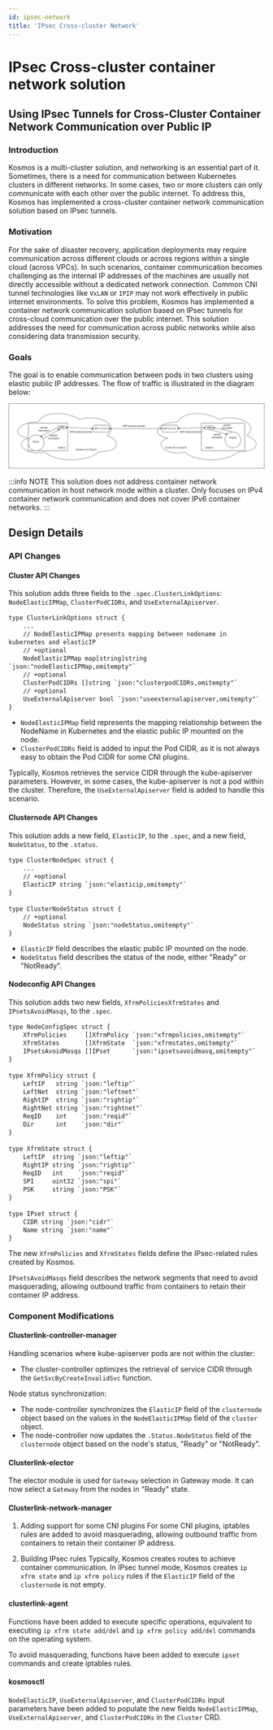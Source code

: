 ```yaml
---
id: ipsec-network
title: 'IPsec Cross-cluster Network'
---
```


# IPsec Cross-cluster container network solution

## Using IPsec Tunnels for Cross-Cluster Container Network Communication over Public IP

### Introduction
Kosmos is a multi-cluster solution, and networking is an essential part of it. 
Sometimes, there is a need for communication between Kubernetes clusters in different networks. 
In some cases, two or more clusters can only communicate with each other over the public internet. 
To address this, Kosmos has implemented a cross-cluster container network communication solution based on IPsec tunnels.

### Motivation
For the sake of disaster recovery, application deployments may require communication across different clouds or across regions within a single cloud (across VPCs). 
In such scenarios, container communication becomes challenging as the internal IP addresses of the machines are usually not directly accessible without a dedicated network connection. 
Common CNI tunnel technologies like `VxLAN` or `IPIP` may not work effectively in public internet environments. 
To solve this problem, Kosmos has implemented a container network communication solution based on IPsec tunnels for cross-cloud communication over the public internet. 
This solution addresses the need for communication across public networks while also considering data transmission security.

### Goals
The goal is to enable communication between pods in two clusters using elastic public IP addresses. The flow of traffic is illustrated in the diagram below:

![IPsec_Tunnel](img/IPsec_Tunnel.jpeg)

:::info NOTE
This solution does not address container network communication in host network mode within a cluster.
Only focuses on IPv4 container network communication and does not cover IPv6 container networks.
:::

## Design Details

### API Changes

#### Cluster API Changes
This solution adds three fields to the `.spec.ClusterLinkOptions`: `NodeElasticIPMap`, `ClusterPodCIDRs`, and `UseExternalApiserver`.
````shell script
type ClusterLinkOptions struct {
    ...
    // NodeElasticIPMap presents mapping between nodename in kubernetes and elasticIP
    // +optional
    NodeElasticIPMap map[string]string `json:"nodeElasticIPMap,omitempty"`
    // +optional
    ClusterPodCIDRs []string `json:"clusterpodCIDRs,omitempty"`
    // +optional
    UseExternalApiserver bool `json:"useexternalapiserver,omitempty"`
}
````
- `NodeElasticIPMap` field represents the mapping relationship between the NodeName in Kubernetes and the elastic public IP mounted on the node.
- `ClusterPodCIDRs` field is added to input the Pod CIDR, as it is not always easy to obtain the Pod CIDR for some CNI plugins.

Typically, Kosmos retrieves the service CIDR through the kube-apiserver parameters. However, in some cases, the kube-apiserver is not a pod within the cluster. Therefore, the `UseExternalApiserver` field is added to handle this scenario.

#### Clusternode API Changes
This solution adds a new field, `ElasticIP`, to the `.spec`, and a new field, `NodeStatus`, to the `.status`.
````shell script
type ClusterNodeSpec struct {
    ...
    // +optional
    ElasticIP string `json:"elasticip,omitempty"`
}

type ClusterNodeStatus struct {
    // +optional
    NodeStatus string `json:"nodeStatus,omitempty"`
}
````
- `ElasticIP` field describes the elastic public IP mounted on the node.
- `NodeStatus` field describes the status of the node, either "Ready" or "NotReady".

#### Nodeconfig API Changes
This solution adds two new fields, `XfrmPoliciesXfrmStates` and `IPsetsAvoidMasqs`, to the `.spec`.
````shell script
type NodeConfigSpec struct {
    XfrmPolicies     []XfrmPolicy `json:"xfrmpolicies,omitempty"`
    XfrmStates       []XfrmState  `json:"xfrmstates,omitempty"`
    IPsetsAvoidMasqs []IPset      `json:"ipsetsavoidmasq,omitempty"`
}

type XfrmPolicy struct {
    LeftIP   string `json:"leftip"`
    LeftNet  string `json:"leftnet"`
    RightIP  string `json:"rightip"`
    RightNet string `json:"rightnet"`
    ReqID    int    `json:"reqid"`
    Dir      int    `json:"dir"`
}

type XfrmState struct {
    LeftIP  string `json:"leftip"`
    RightIP string `json:"rightip"`
    ReqID   int    `json:"reqid"`
    SPI     uint32 `json:"spi"`
    PSK     string `json:"PSK"`
}

type IPset struct {
    CIDR string `json:"cidr"`
    Name string `json:"name"`
}
````

The new `XfrmPolicies` and `XfrmStates` fields define the IPsec-related rules created by Kosmos.

`IPsetsAvoidMasqs` field describes the network segments that need to avoid masquerading, allowing outbound traffic from containers to retain their container IP address.

### Component Modifications

#### Clusterlink-controller-manager
Handling scenarios where kube-apiserver pods are not within the cluster:
- The cluster-controller optimizes the retrieval of service CIDR through the `GetSvcByCreateInvalidSvc` function.

Node status synchronization:
- The node-controller synchronizes the `ElasticIP` field of the `clusternode` object based on the values in the `NodeElasticIPMap` field of the `cluster` object.
- The node-controller now updates the `.Status.NodeStatus` field of the `clusternode` object based on the node's status, "Ready" or "NotReady".

#### Clusterlink-elector
The elector module is used for `Gateway` selection in Gateway mode. It can now select a `Gateway` from the nodes in "Ready" state.

#### Clusterlink-network-manager
1. Adding support for some CNI plugins
For some CNI plugins, iptables rules are added to avoid masquerading, allowing outbound traffic from containers to retain their container IP address.

2. Building IPsec rules
Typically, Kosmos creates routes to achieve container communication. In IPsec tunnel mode, Kosmos creates `ip xfrm state` and `ip xfrm policy` rules if the `ElasticIP` field of the `clusternode` is not empty.

#### clusterlink-agent
Functions have been added to execute specific operations, equivalent to executing `ip xfrm state add/del` and `ip xfrm policy add/del` commands on the operating system.

To avoid masquerading, functions have been added to execute `ipset` commands and create iptables rules.

#### kosmosctl
`NodeElasticIP`, `UseExternalApiserver`, and `ClusterPodCIDRs` input parameters have been added to populate the new fields `NodeElasticIPMap`, `UseExternalApiserver`, and `ClusterPodCIDRs` in the `Cluster` CRD.
